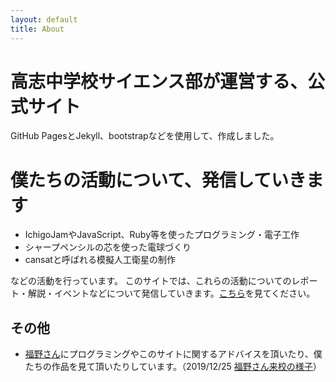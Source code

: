 ```yaml
---
layout: default
title: About
---
```

# 高志中学校サイエンス部が運営する、公式サイト
GitHub PagesとJekyll、bootstrapなどを使用して、作成しました。

# 僕たちの活動について、発信していきます
- IchigoJamやJavaScript、Ruby等を使ったプログラミング・電子工作
- シャープペンシルの芯を使った電球づくり
- cansatと呼ばれる模擬人工衛星の制作

などの活動を行っています。
このサイトでは、これらの活動についてのレポート・解説・イベントなどについて発信していきます。[こちら](/post)を見てください。

## その他
- [福野さん](https://fukuno.jig.jp/)にプログラミングやこのサイトに関するアドバイスを頂いたり、僕たちの作品を見て頂いたりしています。（2019/12/25 [福野さん来校の様子](https://fukuno.jig.jp/2711)）
